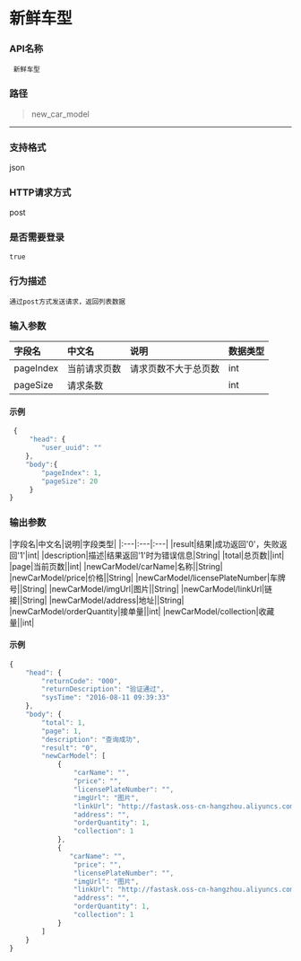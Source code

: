 # 新鲜车型

### **API名称**

     新鲜车型

### **路径**

 >    new_car_model

***
###  **支持格式**

   json

###  **HTTP请求方式**

   post

###  **是否需要登录**


    true


### **行为描述** 

    通过post方式发送请求，返回列表数据


### **输入参数**

|字段名|中文名|说明|数据类型|
|:---|:---|:---|:---|
|pageIndex|当前请求页数|请求页数不大于总页数|int|
|pageSize|请求条数||int|
#### **示例**


```javascript
 {
     "head": {
        "user_uuid": ""
    },
    "body":{
        "pageIndex": 1,
        "pageSize": 20
     }
}
```

### **输出参数**

|字段名|中文名|说明|字段类型|
|:---|:---|:---|
|result|结果|成功返回'0'，失败返回'1'|int|
|description|描述|结果返回'1'时为错误信息|String|
|total|总页数||int|
|page|当前页数||int|
|newCarModel/carName|名称||String|
|newCarModel/price|价格||String|
|newCarModel/licensePlateNumber|车牌号||String|
|newCarModel/imgUrl|图片||String|
|newCarModel/linkUrl|链接||String|
|newCarModel/address|地址||String|
|newCarModel/orderQuantity|接单量||int|
|newCarModel/collection|收藏量||int|


#### **示例**


```javascript
{
    "head": {
        "returnCode": "000",
        "returnDescription": "验证通过",
        "sysTime": "2016-08-11 09:39:33"
    },
    "body": {
        "total": 1,
        "page": 1,
        "description": "查询成功",
        "result": "0",
        "newCarModel": [
            {
                "carName": "",
                "price": "",
                "licensePlateNumber": "",
                "imgUrl": "图片",
                "linkUrl": "http://fastask.oss-cn-hangzhou.aliyuncs.com/410ae0ffb34fb59dd132732b657434f2.jpg",
                "address": "",
                "orderQuantity": 1,
                "collection": 1
            },
            {
               "carName": "",
                "price": "",
                "licensePlateNumber": "",
                "imgUrl": "图片",
                "linkUrl": "http://fastask.oss-cn-hangzhou.aliyuncs.com/410ae0ffb34fb59dd132732b657434f2.jpg",
                "address": "",
                "orderQuantity": 1,
                "collection": 1
            }
        ]
    }
}
```
